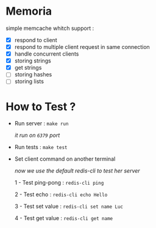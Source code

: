 # Memoria

simple memcache whitch support :

- [x] respond to client
- [x] respond to multiple client request in same connection
- [x] handle concurrent clients
- [X] storing strings
- [X] get strings
- [ ] storing hashes
- [ ] storing lists

# How to Test ?

- Run server : ```make run```

	*it run on ```6379``` port*

- Run tests :  ```make test```

- Set client command on another terminal

	*now we use the default redis-cli to test her server*

	1 - Test ping-pong : ```redis-cli ping```

	2 - Test echo : ```redis-cli echo Hello```

	3 - Test set value : ```redis-cli set name Luc```

	4 - Test get value : ```redis-cli get name```
